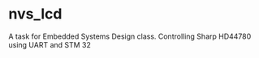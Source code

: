 # nvs_lcd
A task for Embedded Systems Design class. Controlling Sharp HD44780 using UART and STM 32


